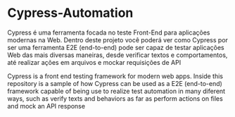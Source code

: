 # Cypress-Automation
Cypress é uma ferramenta focada no teste Front-End para aplicações modernas na Web. Dentro deste projeto você poderá ver como Cypress por ser uma ferramenta E2E (end-to-end) pode ser capaz de testar aplicações Web das mais diversas maneiras, desde verificar textos e comportamentos, até realizar ações em arquivos e mockar requisições de API

Cypress is a front end testing framework for modern web apps. Inside this repository is a sample of how Cypress can be used as a E2E (end-to-end) framework capable of being use to realize test automation in many diferent ways, such as verify texts and behaviors as far as perform actions on files and mock an API response
